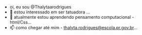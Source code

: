 - oi, eu sou @Thalytaarodrigues
- 👀 estou interessado em ser tatuadora ...
- 🌱 atualmente estou aprendendo pensamento computacional - html/Css...
- 📫 como chegar até mim - thalyta.rodrigues@escola.pr.gov.br...
